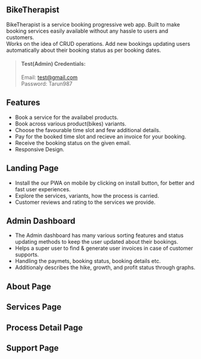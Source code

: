 ## **BikeTherapist**

BikeTherapist is a service booking progressive web app. Built to make booking services easily available without any hassle to
users and customers. <br />
Works on the idea of CRUD operations. Add new bookings updating users automatically about their booking status as per booking dates.

> #### Test(Admin) Credentials:
>
> Email: test@gmail.com <br />
> Password: Tarun987

## **Features**

- Book a service for the availabel products.
- Book across various product(bikes) variants.
- Choose the favourable time slot and few additional details.
- Pay for the booked time slot and recieve an invoice for your booking.
- Receive the booking status on the given email.
- Responsive Design.

## **Landing Page**

- Install the our PWA on mobile by clicking on install button, for better and fast user experiences.
- Explore the services, variants, how the process is carried.
- Customer reviews and rating to the services we provide.

## **Admin Dashboard**

- The Admin dashboard has many various sorting
  features and status updating methods to keep the
  user updated about their bookings.
- Helps a super user to find & generate user invoices in case of customer supports.
- Handling the paymets, booking status, booking details etc.
- Additionaly describes the hike, growth, and profit status through graphs.

## **About Page**

## **Services Page**

## **Process Detail Page**

## **Support Page**

